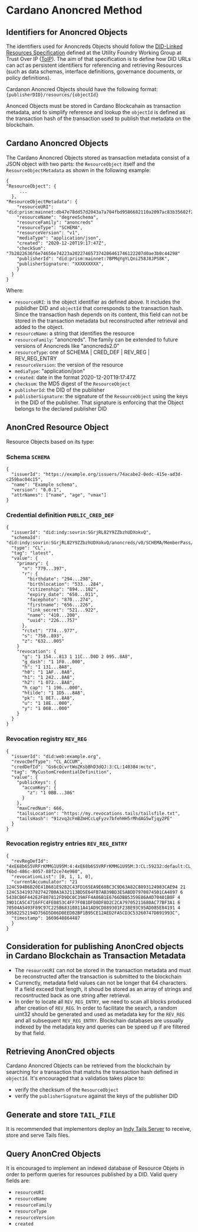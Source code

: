 # Cardano Anoncred Method

## Identifiers for Anoncred Objects

The identifiers used for Anoncreds Objects should follow the [DID-Linked Resources Specification](https://wiki.trustoverip.org/display/HOME/DID-Linked+Resources+Specification) defined at the Utility Foundry Working Group at Trust Over IP ([ToIP](https://trustoverip.org)).
The aim of that specification is to define how DID URLs can act as persistent identifiers for referencing and retrieving Resources (such as data schemas, interface definitions, governance documents, or policy definitions).

Cardanon Anoncred Objects should have the following format:
`{publisherDID}/resources/{objectId}`

Anonced Objects must be stored in Cardano Blockcahain as transaction metadata, and to simplify reference and lookup the `objectId` is defined as the transaction hash of the transaction used to publish that metadata on the blockchain.

## Cardano Anoncred Objects
The Cardano Anoncred Objects stored as transaction metadata consist of a JSON object with two parts: the `ResourceObject` itself and the `ResourceObjectMetadata` as shown in the following example:

```
{
"ResourceObject": {
     ...
  },
"ResourceObjectMetadata": {
    "resourceURI": "did:prism:mainnet:db47e78dd57d2043a7a704fbd9586682110a2097ac83b35602f290/resource/1815a6d1b6ecb9c2e1de09d3d18389b641ea34700",
    "resourceName": "degreeSchema",
    "resourceFamily": "anoncreds"
    "resourceType": "SCHEMA",
    "resourceVersion": "v1",    
    "mediaType": "application/json",
    "created": "2020-12-20T19:17:47Z",
    "checkSum": "7b2022636f6e74656e74223a202274657374206461746122207d0ae3b0c44298"
    "publisherId": "did:prism:mainnet:7BPMqYgYLQni258J8JPS8K",
    "publisherSignature: "XXXXXXXXX",
    }
  }
}
```
Where:

- `resourceURI`: is the object identifier as defined above. It includes the publidher DID and `objectId` that corresponds to the transaction hash. Since the transaction hash depends on its content, this field can not be stored in the transaction metadata but reconstructed after retrieval and added to the object.
- `resourceName`: a string that identifies the resource
- `resourceFamily`: "anoncreds". The family can be extended to future versions of Anoncreds like "anoncreds2.0"
- `resourceType`: one of SCHEMA | CRED_DEF | REV_REG | REV_REG_ENTRY
- `resourceVersion`: the version of the resource
- `mediaType`: "application/json"
- `created`: date in the format 2020-12-20T19:17:47Z
- `checksum`: the MD5 digest of the `ResourceObject`
- `publisherId`: the DID of the publisher
- `publisherSignature`: the signature of the `ResourceObject` using the keys in the DID of the publisher. That signature is enforcing that the Object belongs to the declared publisher DID 


## AnonCred Resource Object
Resource Objects based on its type:

### Schema `SCHEMA`
```
{
  "issuerId": "https://example.org/issuers/74acabe2-0edc-415e-ad3d-c259bac04c15",
  "name": "Example schema",
  "version": "0.0.1",
  "attrNames": ["name", "age", "vmax"]
}
```

### Credential definition `PUBLIC_CRED_DEF`
```
{
  "issuerId": "did:indy:sovrin:SGrjRL82Y9ZZbzhUDXokvQ",
  "schemaId": "did:indy:sovrin:SGrjRL82Y9ZZbzhUDXokvQ/anoncreds/v0/SCHEMA/MemberPass/1.0",
  "type": "CL",
  "tag": "latest",
  "value": {
    "primary": {
      "n": "779...397",
      "r": {
        "birthdate": "294...298",
        "birthlocation": "533...284",
        "citizenship": "894...102",
        "expiry_date": "650...011",
        "facephoto": "870...274",
        "firstname": "656...226",
        "link_secret": "521...922",
        "name": "410...200",
        "uuid": "226...757"
      },
      "rctxt": "774...977",
      "s": "750..893",
      "z": "632...005"
    }
    "revocation": {
      "g": "1 154...813 1 11C...D0D 2 095..8A8",
      "g_dash": "1 1F0...000",
      "h": "1 131...8A8",
      "h0": "1 1AF...8A8",
      "h1": "1 242...8A8",
      "h2": "1 072...8A8",
      "h_cap": "1 196...000",
      "htilde": "1 1D5...8A8",
      "pk": "1 0E7...8A8",
      "u": "1 18E...000",
      "y": "1 068...000"
    }
  }
}
```


### Revocation registry `REV_REG`
```
{
  "issuerId": "did:web:example.org",
  "revocDefType": "CL_ACCUM",
  "credDefId": "Gs6cQcvrtWoZKsbBhD3dQJ:3:CL:140384:mctc",
  "tag": "MyCustomCredentialDefinition",
  "value": {
    "publicKeys": {
      "accumKey": {
        "z": "1 0BB...386"
      }
    },
    "maxCredNum": 666,
    "tailsLocation": "https://my.revocations.tails/tailsfile.txt",
    "tailsHash": "91zvq2cFmBZmHCcLqFyzv7bfehHH5rMhdAG5wTjqy2PE"
  }
}
```

### Revocation registry entries `REV_REG_ENTRY`
```
{
  "revRegDefId": "4xE68b6S5VRFrKMMG1U95M:4:4xE68b6S5VRFrKMMG1U95M:3:CL:59232:default:CL_ACCUM:4ae1cc6c-f6bd-486c-8057-88f2ce74e960",
  "revocationList": [0, 1, 1, 0],
  "currentAccumulator": "21 124C594B6B20E41B681E92B2C43FD165EA9E68BC3C9D63A82C8893124983CAE94 21 124C5341937827427B0A3A32113BD5E64FB7AB39BD3E5ABDD7970874501CA4897 6 5438CB6F442E2F807812FD9DC0C39AFF4A86B1E6766DBB5359E86A4D70401B0F 4 39D1CA5C4716FFC4FE0853C4FF7F081DFD8DF8D2C2CA79705211680AC77BF3A1 6 70504A5493F89C97C225B68310811A41AD9CD889301F238E93C95AD085E84191 4 39582252194D756D5D86D0EED02BF1B95CE12AED2FA5CD3C53260747D891993C",
  "timestamp": 1669640864487
  }
}
```

## Consideration for publishing AnonCred objects in Cardano Blockchain as Transaction Metadata
- The `resourceURI` can not be stored in the transaction metadata and must be reconstructed after the transaction is submitted to the blockchain
- Currenctly, metadata field values can not be longer that 64 characters. If a field exceed that length, it shoud be stored as an array of strings and recosntructed back as one string after retrieval.
- In order to locate all `REV_REG_ENTRY`, we need to scan all blocks produced after creation of `REV_REG`. In order to facilitate the search, a random uint32 should be generated and used as metadata key for the `REV_REG` and all subsequent `REV_REG_ENTRY`. Blockchain databases are ussually indexed by the metadata key and queries can be speed up if are filtered by that field.

## Retrieving AnonCred objects
Cardano Anoncred Objects can be retrieved from the blockchain by searching for a transaction that matchs the transaction hash defined in `objectId`. It's encouraged that a validatios takes place to:
- verify the checksum of the `ResourceObject`
- verify the `publisherSignature` against the keys of the publisher DID

## Generate and store `TAIL_FILE`
It is recommended that implementors deploy an [Indy Tails Server](https://github.com/bcgov/indy-tails-server) to receive, store and serve Tails files.

## Query AnonCred Objects
It is encouraged to implement an indexed database of Resource Objets in order to perform queries for resources published by a DID.
Valid query fields are:
- `resourceURI`
- `resourceName`
- `resourceFamily`
- `resourceType`
- `resourceVersion`
- `created`
